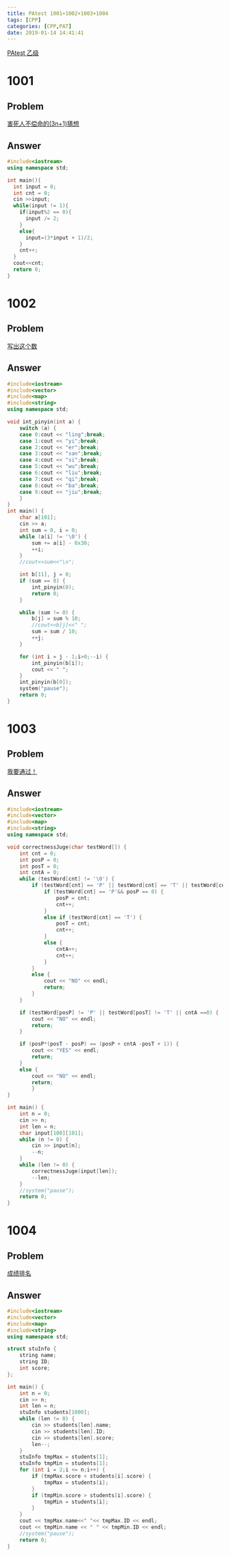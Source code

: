 ```yaml
---
title: PAtest 1001+1002+1003+1004
tags: [CPP]
categories: [CPP,PAT]
date: 2019-01-14 14:41:41
---
```


[PAtest 乙级](https://pintia.cn/problem-sets/994805260223102976/problems)

# 1001

## Problem

[害死人不偿命的(3n+1)猜想](https://pintia.cn/problem-sets/994805260223102976/problems/994805325918486528)

## Answer

```c++
#include<iostream>
using namespace std;

int main(){
  int input = 0;
  int cnt = 0;
  cin >>input;
  while(input != 1){
    if(input%2 == 0){
      input /= 2;
    }
    else{
      input=(3*input + 1)/2;
    }
    cnt++;
  }
  cout<<cnt;
  return 0;
}
```

<!-- more -->

# 1002

## Problem

[写出这个数](https://pintia.cn/problem-sets/994805260223102976/problems/994805324509200384)

## Answer

```c++
#include<iostream>
#include<vector>
#include<map>
#include<string>
using namespace std;

void int_pinyin(int a) {
	switch (a) {
	case 0:cout << "ling";break;
	case 1:cout << "yi";break;
	case 2:cout << "er";break;
	case 3:cout << "san";break;
	case 4:cout << "si";break;
	case 5:cout << "wu";break;
	case 6:cout << "liu";break;
	case 7:cout << "qi";break;
	case 8:cout << "ba";break;
	case 9:cout << "jiu";break;
	}
}
int main() {
	char a[101];
	cin >> a;
	int sum = 0, i = 0;
	while (a[i] != '\0') {
		sum += a[i] - 0x30;
		++i;
	}
	//cout<<sum<<"\n";

	int b[11], j = 0;
	if (sum == 0) {
		int_pinyin(0);
		return 0;
	}

	while (sum != 0) {
		b[j] = sum % 10;
		//cout<<b[j]<<" ";
		sum = sum / 10;
		++j;
	}

	for (int i = j - 1;i>0;--i) {
		int_pinyin(b[i]);
		cout << " ";
	}
	int_pinyin(b[0]);
	system("pause");
	return 0;
}
```

# 1003

## Problem

[我要通过！](https://pintia.cn/problem-sets/994805260223102976/problems/994805323154440192)

## Answer

```c++
#include<iostream>
#include<vector>
#include<map>
#include<string>
using namespace std;

void correctnessJuge(char testWord[]) {
	int cnt = 0;
	int posP = 0;
	int posT = 0;
	int cntA = 0;
	while (testWord[cnt] != '\0') {
		if (testWord[cnt] == 'P' || testWord[cnt] == 'T' || testWord[cnt] == 'A') {
			if (testWord[cnt] == 'P'&& posP == 0) {
				posP = cnt;
				cnt++;
			}
			else if (testWord[cnt] == 'T') {
				posT = cnt;
				cnt++;
			}
			else {
				cntA++;
				cnt++;
			}
		}
		else {
			cout << "NO" << endl;
			return;
		}
	}

	if (testWord[posP] != 'P' || testWord[posT] != 'T' || cntA ==0) {
		cout << "NO" << endl;
		return;
	}

	if (posP*(posT - posP) == (posP + cntA -posT + 1)) {
		cout << "YES" << endl;
		return;
	}
	else {
		cout << "NO" << endl;
		return;
		}
}

int main() {
	int n = 0;
	cin >> n;
	int len = n;
	char input[100][101];
	while (n != 0) {
		cin >> input[n];
		--n;
	}
	while (len != 0) {
		correctnessJuge(input[len]);
		--len;
	}
	//system("pause");
	return 0;
}
```

# 1004

## Problem

[成绩排名](https://pintia.cn/problem-sets/994805260223102976/problems/994805321640296448)

## Answer

```c++
#include<iostream>
#include<vector>
#include<map>
#include<string>
using namespace std;

struct stuInfo {
	string name;
	string ID;
	int score;
};

int main() {
	int n = 0;
	cin >> n;
	int len = n;
	stuInfo students[1000];
	while (len != 0) {
		cin >> students[len].name;
		cin >> students[len].ID;
		cin >> students[len].score;
		len--;
	}
	stuInfo tmpMax = students[1];
	stuInfo tmpMin = students[1];
	for (int i = 2;i <= n;i++) {
		if (tmpMax.score < students[i].score) {
			tmpMax = students[i];
		}
		if (tmpMin.score > students[i].score) {
			tmpMin = students[i];
		}
	}
	cout << tmpMax.name<<" "<< tmpMax.ID << endl;
	cout << tmpMin.name << " " << tmpMin.ID << endl;
	//system("pause");
	return 0;
}
```
